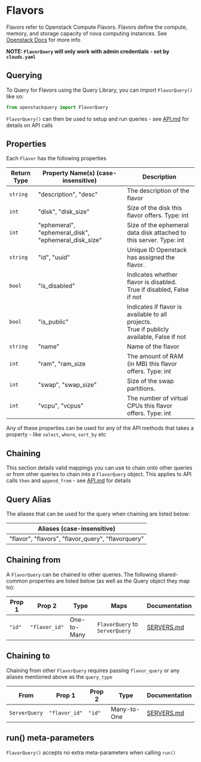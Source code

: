 # Flavors
Flavors refer to Openstack Compute Flavors. Flavors define the compute, memory, and storage capacity of nova computing instances.
See [Openstack Docs](https://docs.openstack.org/api-ref/compute/#flavors) for more info

**NOTE: `FlavorQuery` will only work with admin credentials - set by `clouds.yaml`**

## Querying

To Query for Flavors using the Query Library, you can import `FlavorQuery()` like so:

```python
from openstackquery import FlavorQuery
```

`FlavorQuery()` can then be used to setup and run queries - see [API.md](../API.md) for details on API calls

## Properties

Each `Flavor` has the following properties

| Return Type | Property Name(s) (case-insensitive)                  | Description                                                                                     |
|-------------|------------------------------------------------------|-------------------------------------------------------------------------------------------------|
| `string`    | "description", "desc"                                | The description of the flavor                                                                   |
| `int`       | "disk", "disk_size"                                  | Size of the disk this flavor offers. Type: int                                                  |
| `int`       | "ephemeral", "ephemeral_disk", "ephemeral_disk_size" | Size of the ephemeral data disk attached to this server. Type: int                              |
| `string`    | "id", "uuid"                                         | Unique ID Openstack has assigned the flavor.                                                    |
| `bool`      | "is_disabled"                                        | Indicates whether flavor is disabled. <br/>True if disabled, False if not                       |
| `bool`      | "is_public"                                          | Indicates if flavor is available to all projects. <br/>True if publicly available, False if not |
| `string`    | "name"                                               | Name of the flavor                                                                              |
| `int`       | "ram", "ram_size                                     | The amount of RAM (in MB) this flavor offers. Type: int                                         |
| `int`       | "swap", "swap_size"                                  | Size of the swap partitions.                                                                    |
| `int`       | "vcpu", "vcpus"                                      | The number of virtual CPUs this flavor offers. Type: int                                        |

Any of these properties can be used for any of the API methods that takes a property - like `select`, `where`, `sort_by` etc

## Chaining
This section details valid mappings you can use to chain onto other queries or from other queries to chain into a `FlavorQuery` object.
This applies to API calls `then` and `append_from` - see [API.md](../API.md) for details

## Query Alias
The aliases that can be used for the query when chaining are listed below:

| Aliases (case-insensitive)                         |
|----------------------------------------------------|
| "flavor", "flavors", "flavor_query", "flavorquery" |



## Chaining from
A `FlavorQuery` can be chained to other queries.
The following shared-common properties are listed below (as well as the Query object they map to):

| Prop 1 | Prop 2        | Type        | Maps                           | Documentation            |
|--------|---------------|-------------|--------------------------------|--------------------------|
| `"id"` | `"flavor_id"` | One-to-Many | `FlavorQuery` to `ServerQuery` | [SERVERS.md](SERVERS.md) |


## Chaining to
Chaining from other `FlavorQuery` requires passing `flavor_query` or any aliases mentioned above as the `query_type`

| From          | Prop 1        | Prop 2 | Type        | Documentation            |
|---------------|---------------|--------|-------------|--------------------------|
| `ServerQuery` | `"flavor_id"` | `"id"` | Many-to-One | [SERVERS.md](SERVERS.md) |


## run() meta-parameters

`FlavorQuery()` accepts no extra meta-parameters when calling `run()`
